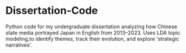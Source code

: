 # Dissertation-Code
Python code for my undergraduate dissertation analyzing how Chinese state media portrayed Japan in English from 2013–2023. Uses LDA topic modeling,to identify themes, track their evolution, and explore 'strategic narratives'.
